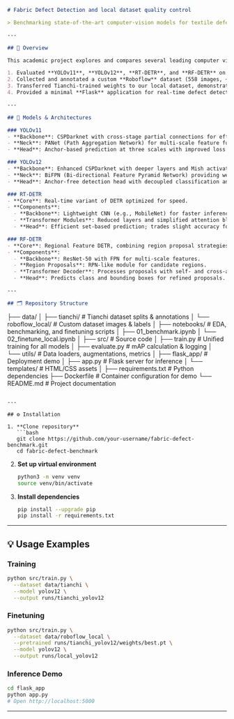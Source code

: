 ```markdown
# Fabric Defect Detection and local dataset quality control

> Benchmarking state-of-the-art computer-vision models for textile defect detection on the Tianchi dataset and a custom Roboflow dataset, plus a Flask deployment demo.

---

## 📖 Overview

This academic project explores and compares several leading computer vision architectures for detecting defects in fabric imagery. We:

1. Evaluated **YOLOv11**, **YOLOv12**, **RT-DETR**, and **RF-DETR** on the challenging **Guangzhou Tianchi** dataset.
2. Collected and annotated a custom **Roboflow** dataset (558 images, ~1 100 annotations) of local fabric defects, capturing real-world variations observed in our partner production line.
3. Transferred Tianchi-trained weights to our local dataset, demonstrating significant performance gains via ensemble finetuning.
4. Provided a minimal **Flask** application for real-time defect detection demonstration.

---

## 🧩 Models & Architectures

### YOLOv11
- **Backbone**: CSPDarknet with cross-stage partial connections for efficient feature propagation.
- **Neck**: PANet (Path Aggregation Network) for multi-scale feature fusion.
- **Head**: Anchor-based prediction at three scales with improved loss functions for small-object performance.

### YOLOv12
- **Backbone**: Enhanced CSPDarknet with deeper layers and Mish activations for better gradient flow.
- **Neck**: BiFPN (Bi-directional Feature Pyramid Network) providing weighted feature fusion across scales.
- **Head**: Anchor-free detection head with decoupled classification and regression branches.

### RT-DETR
- **Core**: Real-time variant of DETR optimized for speed.
- **Components**:
  - **Backbone**: Lightweight CNN (e.g., MobileNet) for faster inference.
  - **Transformer Modules**: Reduced layers and simplified attention blocks.
  - **Head**: Efficient set-based prediction; trades slight accuracy for higher FPS.

### RF-DETR
- **Core**: Regional Feature DETR, combining region proposal strategies with transformer detection.
- **Components**:
  - **Backbone**: ResNet-50 with FPN for multi-scale features.
  - **Region Proposals**: RPN-like module for candidate regions.
  - **Transformer Decoder**: Processes proposals with self- and cross-attention.
  - **Head**: Predicts class and bounding boxes for refined proposals.

---

## 🗂️ Repository Structure

```

├── data/
│   ├── tianchi/                 # Tianchi dataset splits & annotations
│   └── roboflow\_local/          # Custom dataset images & labels
│
├── notebooks/                   # EDA, benchmarking, and finetuning scripts
│   ├── 01\_benchmark.ipynb
│   └── 02\_finetune\_local.ipynb
│
├── src/                         # Source code
│   ├── train.py                 # Unified training for all models
│   ├── evaluate.py              # mAP calculation & logging
│   └── utils/                   # Data loaders, augmentations, metrics
│
├── flask\_app/                   # Deployment demo
│   ├── app.py                   # Flask server for inference
│   └── templates/               # HTML/CSS assets
│
├── requirements.txt             # Python dependencies
├── Dockerfile                   # Container configuration for demo
└── README.md                    # Project documentation

````

---

## ⚙️ Installation

1. **Clone repository**
   ```bash
   git clone https://github.com/your-username/fabric-defect-benchmark.git
   cd fabric-defect-benchmark
````

2. **Set up virtual environment**

   ```bash
   python3 -m venv venv
   source venv/bin/activate
   ```

3. **Install dependencies**

   ```bash
   pip install --upgrade pip
   pip install -r requirements.txt
   ```

---

## 💡 Usage Examples

### Training

```bash
python src/train.py \
  --dataset data/tianchi \
  --model yolov12 \
  --output runs/tianchi_yolov12
```

### Finetuning

```bash
python src/train.py \
  --dataset data/roboflow_local \
  --pretrained runs/tianchi_yolov12/weights/best.pt \
  --model yolov12 \
  --output runs/local_yolov12
```

### Inference Demo

```bash
cd flask_app
python app.py
# Open http://localhost:5000
```

---


